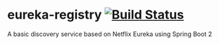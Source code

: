 # eureka-registry [![Build Status](https://travis-ci.com/mhashem/eureka-registry.svg?branch=master)](https://travis-ci.com/mhashem/eureka-registry)

A basic discovery service based on Netflix Eureka using Spring Boot 2
